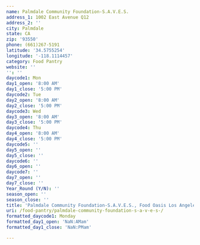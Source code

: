 ```yaml
---
name: Palmdale Community Foundation-S.A.V.E.S.
address_1: 1002 East Avenue Q12
address_2: ''
city: Palmdale
state: CA
zip: '93550'
phone: (661)267-5191
latitude: '34.5755254'
longitude: '-118.1114457'
category: Food Pantry
website: ''
'': ''
daycode1: Mon
day1_open: '8:00 AM'
day1_close: '5:00 PM'
daycode2: Tue
day2_open: '8:00 AM'
day2_close: '5:00 PM'
daycode3: Wed
day3_open: '8:00 AM'
day3_close: '5:00 PM'
daycode4: Thu
day4_open: '8:00 AM'
day4_close: '5:00 PM'
daycode5: ''
day5_open: ''
day5_close: ''
daycode6: ''
day6_open: ''
daycode7: ''
day7_open: ''
day7_close: ''
Year_Round (Y/N): ''
season_open: ''
season_close: ''
title: 'Palmdale Community Foundation-S.A.V.E.S., Food Oasis Los Angeles'
uri: /food-pantry/palmdale-community-foundation-s-a-v-e-s-/
formatted_daycode1: Monday
formatted_day1_open: 'NaN:AMam'
formatted_day1_close: 'NaN:PMam'

---
```

